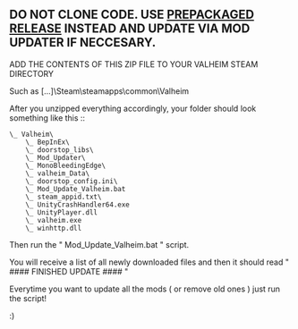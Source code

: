 ## DO NOT CLONE CODE. USE [PREPACKAGED RELEASE](https://github.com/redrott/valheim-mod-sync/releases) INSTEAD AND UPDATE VIA MOD UPDATER IF NECCESARY.

ADD THE CONTENTS OF THIS ZIP FILE TO YOUR VALHEIM STEAM DIRECTORY

Such as [...]\Steam\steamapps\common\Valheim

After you unzipped everything accordingly, your folder should look something like this ::

```
\_ Valheim\
    \_ BepInEx\
    \_ doorstop_libs\
    \_ Mod_Updater\
    \_ MonoBleedingEdge\
    \_ valheim_Data\
    \_ doorstop_config.ini\
    \_ Mod_Update_Valheim.bat
    \_ steam_appid.txt\
    \_ UnityCrashHandler64.exe
    \_ UnityPlayer.dll
    \_ valheim.exe
    \_ winhttp.dll
```


Then run the " Mod_Update_Valheim.bat " script.

You will receive a list of all newly downloaded files and then it 
should read " #### FINISHED UPDATE #### "

Everytime you want to update all the mods ( or remove old ones ) just run the script!

:)

